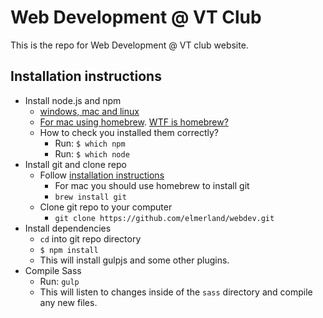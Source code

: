 # Web Development @ VT Club

This is the repo for Web Development @ VT club website.

## Installation instructions

- Install node.js and npm
    - [windows, mac and linux](http://nodejs.org/download/)
    - [For mac using homebrew](http://thechangelog.com/install-node-js-with-homebrew-on-os-x/). [WTF is homebrew?](http://brew.sh/)
    - How to check you installed them correctly?
        - Run: `$ which npm`
        - Run: `$ which node`
- Install git and clone repo
    - Follow [installation instructions](http://git-scm.com/book/en/Getting-Started-Installing-Git)
        - For mac you should use homebrew to install git
        - `brew install git`
    - Clone git repo to your computer
      - `git clone https://github.com/elmerland/webdev.git`
- Install dependencies
    - `cd` into git repo directory
    - `$ npm install`
    - This will install gulpjs and some other plugins.
- Compile Sass
    - Run: `gulp`
    - This will listen to changes inside of the `sass` directory and compile any new files.